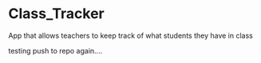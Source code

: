 # Class_Tracker
App that allows teachers to keep track of what students they have in class

testing push to repo again....